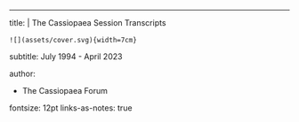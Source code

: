 ---
title: |
    The Cassiopaea Session Transcripts
    
    ![](assets/cover.svg){width=7cm}  
subtitle: July 1994 - April 2023

author:
- The Cassiopaea Forum

fontsize: 12pt
links-as-notes: true